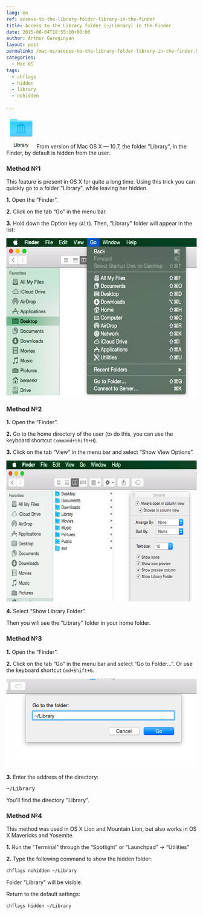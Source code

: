 ```yaml
---
lang: en
ref: access-to-the-library-folder-library-in-the-finder
title: Access to the Library folder (~/Library) in the Finder
date: 2015-08-04T18:55:10+00:00
author: Arthur Gareginyan
layout: post
permalink: /mac-os/access-to-the-library-folder-library-in-the-finder.html
categories:
  - Mac OS
tags:
  - chflags
  - hidden
  - library
  - nohidden

---
```


![thumb](/images/Library.png)
From version of Mac OS X  —  10.7, the folder "Library", in the Finder, by default is hidden from the user.


### Method №1

This feature is present in OS X for quite a long time. Using this trick you can quickly go to a folder "Library", while leaving her hidden.

**1.** Open the “Finder”.

**2.** Click on the tab “Go” in the menu bar.

**3.** Hold down the Option key (`Alt`). Then, "Library" folder will appear in the list:

<img class="aligncenter size-full" src="/images/Library-2.png" alt="Library-2" width="571" height="415" />


### Method №2

**1.** Open the “Finder”.

**2.** Go to the home directory of the user (to do this, you can use the keyboard shortcut `Command+Shift+H`).

**3.** Click on the tab “View” in the menu bar and select “Show View Options”.

<img class="aligncenter size-full" src="/images/Library-3.png" alt="Library-3" width="650" height="372" />

**4.** Select “Show Library Folder”.

Then you will see the "Library" folder in your home folder.


### Method №3

**1.** Open the “Finder”.

**2.** Click on the tab “Go” in the menu bar and select “Go to Folder…”. Or use the keyboard shortcut `Cmd+Shift+G`.

<img class="aligncenter size-full" src="/images/Library-4.png" alt="Library-2" width="524" height="234" />

**3.** Enter the address of the directory:

<pre>
~/Library
</pre>

You'll find the directory "Library".


### Method №4

This method was used in OS X Lion and Mountain Lion, but also works in OS X Mavericks and Yosemite.

**1.** Run the "Terminal" through the “Spotlight” or “Launchpad” -&gt; “Utilities”

**2.** Type the following command to show the hidden folder:

```sh
chflags nohidden ~/Library
```

Folder "Library" will be visible.

Return to the default settings:

```sh
chflags hidden ~/Library
```
